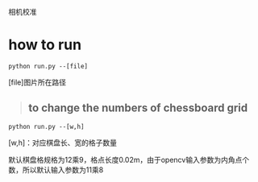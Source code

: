 相机校准
# how to run 
```
python run.py --[file]
```
[file]图片所在路径


>## to change the numbers of chessboard grid
```
python run.py --[w,h]
```
[w,h]：对应棋盘长、宽的格子数量

默认棋盘格规格为12乘9，格点长度0.02m，由于opencv输入参数为内角点个数，所以默认输入参数为11乘8
